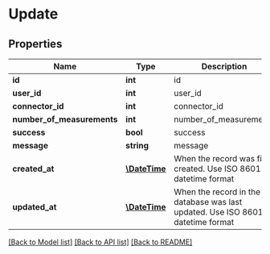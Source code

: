 # Update

## Properties
Name | Type | Description | Notes
------------ | ------------- | ------------- | -------------
**id** | **int** | id | [optional] 
**user_id** | **int** | user_id | [optional] 
**connector_id** | **int** | connector_id | [optional] 
**number_of_measurements** | **int** | number_of_measurements | [optional] 
**success** | **bool** | success | 
**message** | **string** | message | 
**created_at** | [**\DateTime**](\DateTime.md) | When the record was first created. Use ISO 8601 datetime format | [optional] 
**updated_at** | [**\DateTime**](\DateTime.md) | When the record in the database was last updated. Use ISO 8601 datetime format | [optional] 

[[Back to Model list]](../README.md#documentation-for-models) [[Back to API list]](../README.md#documentation-for-api-endpoints) [[Back to README]](../README.md)


